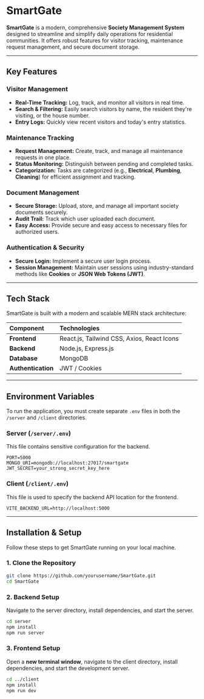 

# SmartGate

**SmartGate** is a modern, comprehensive **Society Management System** designed to streamline and simplify daily operations for residential communities. It offers robust features for visitor tracking, maintenance request management, and secure document storage.

-----

##  Key Features

###  Visitor Management

  * **Real-Time Tracking:** Log, track, and monitor all visitors in real time.
  * **Search & Filtering:** Easily search visitors by name, the resident they're visiting, or the house number.
  * **Entry Logs:** Quickly view recent visitors and today's entry statistics.

###  Maintenance Tracking

  * **Request Management:** Create, track, and manage all maintenance requests in one place.
  * **Status Monitoring:** Distinguish between pending and completed tasks.
  * **Categorization:** Tasks are categorized (e.g., **Electrical**, **Plumbing**, **Cleaning**) for efficient assignment and tracking.

###  Document Management

  * **Secure Storage:** Upload, store, and manage all important society documents securely.
  * **Audit Trail:** Track which user uploaded each document.
  * **Easy Access:** Provide secure and easy access to necessary files for authorized users.

###  Authentication & Security

  * **Secure Login:** Implement a secure user login process.
  * **Session Management:** Maintain user sessions using industry-standard methods like **Cookies** or **JSON Web Tokens (JWT)**.

-----

##  Tech Stack

SmartGate is built with a modern and scalable MERN stack architecture:

| Component | Technologies |
| :--- | :--- |
| **Frontend** | React.js, Tailwind CSS, Axios, React Icons |
| **Backend** | Node.js, Express.js |
| **Database** | MongoDB |
| **Authentication** | JWT / Cookies |

-----

##  Environment Variables

To run the application, you must create separate `.env` files in both the `/server` and `/client` directories.

### Server (`/server/.env`)

This file contains sensitive configuration for the backend.

```env
PORT=5000
MONGO_URI=mongodb://localhost:27017/smartgate
JWT_SECRET=your_strong_secret_key_here
```

### Client (`/client/.env`)

This file is used to specify the backend API location for the frontend.

```env
VITE_BACKEND_URL=http://localhost:5000
```

-----

##  Installation & Setup

Follow these steps to get SmartGate running on your local machine.

### 1\. Clone the Repository

```bash
git clone https://github.com/yourusername/SmartGate.git
cd SmartGate
```

### 2\. Backend Setup

Navigate to the server directory, install dependencies, and start the server.

```bash
cd server
npm install
npm run server
```

### 3\. Frontend Setup

Open a **new terminal window**, navigate to the client directory, install dependencies, and start the development server.

```bash
cd ../client
npm install
npm run dev
```

